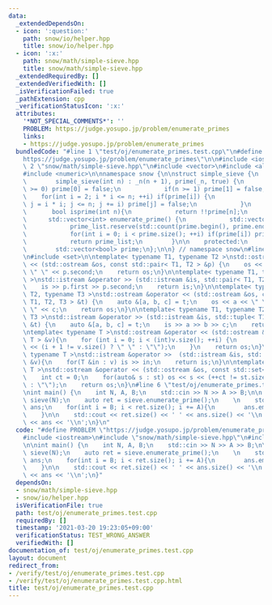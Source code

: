 ```yaml
---
data:
  _extendedDependsOn:
  - icon: ':question:'
    path: snow/io/helper.hpp
    title: snow/io/helper.hpp
  - icon: ':x:'
    path: snow/math/simple-sieve.hpp
    title: snow/math/simple-sieve.hpp
  _extendedRequiredBy: []
  _extendedVerifiedWith: []
  _isVerificationFailed: true
  _pathExtension: cpp
  _verificationStatusIcon: ':x:'
  attributes:
    '*NOT_SPECIAL_COMMENTS*': ''
    PROBLEM: https://judge.yosupo.jp/problem/enumerate_primes
    links:
    - https://judge.yosupo.jp/problem/enumerate_primes
  bundledCode: "#line 1 \"test/oj/enumerate_primes.test.cpp\"\n#define PROBLEM \"\
    https://judge.yosupo.jp/problem/enumerate_primes\"\n\n#include <iostream>\n#line\
    \ 2 \"snow/math/simple-sieve.hpp\"\n#include <vector>\n#include <algorithm>\n\
    #include <numeric>\n\nnamespace snow {\n\nstruct simple_sieve {\n    public:\n\
    \        simple_sieve(int n) : _n(n + 1), prime(_n, true) {\n            if(n\
    \ >= 0) prime[0] = false;\n            if(n >= 1) prime[1] = false;\n        \
    \    for(int i = 2; i * i <= n; ++i) if(prime[i]) {\n                for (int\
    \ j = i * i; j <= n; j += i) prime[j] = false;\n            }\n        }\n\n \
    \       bool isprime(int n){\n            return !!prime[n];\n        }\n\n  \
    \      std::vector<int> enumerate_prime() {\n            std::vector<int> prime_list;\n\
    \            prime_list.reserve(std::count(prime.begin(), prime.end(), true));\n\
    \            for(int i = 0; i < prime.size(); ++i) if(prime[i]) prime_list.emplace_back(i);\n\
    \            return prime_list;\n        }\n\n    protected:\n        int _n;\n\
    \        std::vector<bool> prime;\n};\n\n} // namespace snow\n#line 4 \"snow/io/helper.hpp\"\
    \n#include <set>\n\ntemplate< typename T1, typename T2 >\nstd::ostream &operator\
    \ << (std::ostream &os, const std::pair< T1, T2 > &p) {\n    os << p.first <<\
    \ \" \" << p.second;\n    return os;\n}\n\ntemplate< typename T1, typename T2\
    \ >\nstd::istream &operator >> (std::istream &is, std::pair< T1, T2 > &p) {\n\
    \    is >> p.first >> p.second;\n    return is;\n}\n\ntemplate< typename T1, typename\
    \ T2, typename T3 >\nstd::ostream &operator << (std::ostream &os, const std::tuple<\
    \ T1, T2, T3 > &t) {\n    auto &[a, b, c] = t;\n    os << a << \" \" << b << \"\
    \ \" << c;\n    return os;\n}\n\ntemplate< typename T1, typename T2, typename\
    \ T3 >\nstd::istream &operator >> (std::istream &is, std::tuple< T1, T2, T3 >\
    \ &t) {\n    auto &[a, b, c] = t;\n    is >> a >> b >> c;\n    return is;\n}\n\
    \ntemplate< typename T >\nstd::ostream &operator << (std::ostream &os, const std::vector<\
    \ T > &v){\n    for (int i = 0; i < (int)v.size(); ++i) {\n        os << v[i]\
    \ << (i + 1 != v.size() ? \" \" : \"\");\n    }\n    return os;\n}\n\ntemplate<\
    \ typename T >\nstd::istream &operator >>  (std::istream &is, std::vector< T >\
    \ &v){\n    for(T &in : v) is >> in;\n    return is;\n}\n\ntemplate< typename\
    \ T >\nstd::ostream &operator << (std::ostream &os, const std::set< T > &st){\n\
    \    int ct = 0;\n    for(auto& s : st) os << s << (++ct != st.size() ? \" \"\
    \ : \"\");\n    return os;\n}\n#line 6 \"test/oj/enumerate_primes.test.cpp\"\n\
    \nint main() {\n    int N, A, B;\n    std::cin >> N >> A >> B;\n\n    snow::simple_sieve\
    \ sieve(N);\n    auto ret = sieve.enumerate_prime();\n    \n    std::vector<int>\
    \ ans;\n    for(int i = B; i < ret.size(); i += A){\n        ans.emplace_back(ret[i]);\n\
    \    }\n\n    std::cout << ret.size() << ' ' << ans.size() << '\\n';\n    std::cout\
    \ << ans << '\\n';\n}\n"
  code: "#define PROBLEM \"https://judge.yosupo.jp/problem/enumerate_primes\"\n\n\
    #include <iostream>\n#include \"snow/math/simple-sieve.hpp\"\n#include \"snow/io/helper.hpp\"\
    \n\nint main() {\n    int N, A, B;\n    std::cin >> N >> A >> B;\n\n    snow::simple_sieve\
    \ sieve(N);\n    auto ret = sieve.enumerate_prime();\n    \n    std::vector<int>\
    \ ans;\n    for(int i = B; i < ret.size(); i += A){\n        ans.emplace_back(ret[i]);\n\
    \    }\n\n    std::cout << ret.size() << ' ' << ans.size() << '\\n';\n    std::cout\
    \ << ans << '\\n';\n}"
  dependsOn:
  - snow/math/simple-sieve.hpp
  - snow/io/helper.hpp
  isVerificationFile: true
  path: test/oj/enumerate_primes.test.cpp
  requiredBy: []
  timestamp: '2021-03-20 19:23:05+09:00'
  verificationStatus: TEST_WRONG_ANSWER
  verifiedWith: []
documentation_of: test/oj/enumerate_primes.test.cpp
layout: document
redirect_from:
- /verify/test/oj/enumerate_primes.test.cpp
- /verify/test/oj/enumerate_primes.test.cpp.html
title: test/oj/enumerate_primes.test.cpp
---
```


